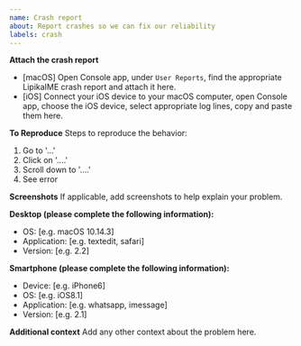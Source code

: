 ```yaml
---
name: Crash report
about: Report crashes so we can fix our reliability
labels: crash
---
```


**Attach the crash report**
* [macOS] Open Console app, under `User Reports`, find the appropriate LipikaIME crash report and attach it here.
* [iOS] Connect your iOS device to your macOS computer, open Console app, choose the iOS device, select appropriate log lines, copy and paste them here.

**To Reproduce**
Steps to reproduce the behavior:
1. Go to '...'
2. Click on '....'
3. Scroll down to '....'
4. See error

**Screenshots**
If applicable, add screenshots to help explain your problem.

**Desktop (please complete the following information):**
 - OS: [e.g. macOS 10.14.3]
 - Application: [e.g. textedit, safari]
 - Version: [e.g. 2.2]

**Smartphone (please complete the following information):**
 - Device: [e.g. iPhone6]
 - OS: [e.g. iOS8.1]
 - Application: [e.g. whatsapp, imessage]
 - Version: [e.g. 2.1]

**Additional context**
Add any other context about the problem here.
